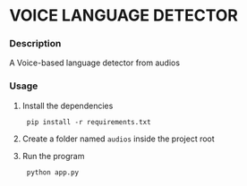 # VOICE LANGUAGE DETECTOR

### Description
A Voice-based language detector from audios


### Usage
1. Install the dependencies

        pip install -r requirements.txt

2. Create a folder named `audios` inside the project root

3. Run the program

        python app.py
